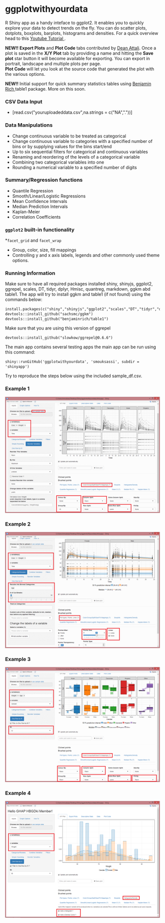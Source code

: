 ggplotwithyourdata
========
R Shiny app as a handy inteface to ggplot2. It enables you to quickly explore your data to detect trends on the fly. You can do scatter plots, dotplots, boxplots, barplots, histograms and densities.
For a quick overview head to this <a href="https://www.youtube.com/watch?v=1rBBmJUIZhs" target="_blank"> Youtube Tutorial </a>.

**NEW!!** **Export Plots** and **Plot Code** tabs contributed by <a href="https://github.com/daattali" target="_blank">Dean Attali</a>. Once a plot is saved in the **X/Y Plot** tab by providing a name and hitting the **Save plot** star button it will become available for exporting. You can export in portrait, landscape and multiple plots per page.  
**Plot Code** will let you look at the source code that generated the plot with the various options.

**NEW!!** Initial support for quick summary statistics tables  using  <a href="https://github.com/benjaminrich" target="_blank">Benjamin Rich </a> table1 package. More on this soon.

### CSV Data Input 
* [read.csv("youruploadeddata.csv",na.strings = c("NA","."))]

### Data Manipulations 
* Change continuous variable to be treated as categorical 
* Change continuous variable to categories with a specified number of bins or by supplying values for the bins start/end
* Up to six sequential filters for categorical and continuous variables
* Renaming and reordering of the levels of a categorical variable
* Combining two categorical variables into one
* Rounding a numerical variable to a specified number of digits

### Summary/Regression functions 
* Quantile Regression 
* Smooth/Linear/Logistic Regressions
* Mean Confidence Intervals
* Median Prediction Intervals
* Kaplan-Meier
* Correlation Coefficients

### `ggplot2` built-in functionality
*`facet_grid` and `facet_wrap`
* Group, color, size, fill mappings
* Controlling y and x axis labels, legends and other commonly used theme options.

### Running Information
Make sure to have all required packages installed
shiny, shinyjs, ggplot2, ggrepel, scales, DT, tidyr, dplyr, Hmisc, quantreg, markdown, ggkm abd table1.
The app will try to install ggkm and table1 (if not found) using the commands below:
```
install.packages(c("shiny","shinyjs","ggplot2","scales","DT","tidyr","dplyr","Hmisc","quantreg","markdown"))
devtools::install_github("sachsmc/ggkm")
devtools::install_github("benjaminrich/table1")
```
Make sure that you are using this version of ggrepel
```
devtools::install_github("slowkow/ggrepel@0.6.6")

```


The main app contains several testing apps the main app can be run using this command:
```
shiny::runGitHub('ggplotwithyourdata', 'smouksassi', subdir = 'shinyapp')
```
Try to reproduce the steps below using the included sample_df.csv.
### Example 1
![Example use case 1 with the included sample_df.csv.](img/snapshot1.gif)

### Example 2
![Example use case 2 with the included sample_df.csv.](img/snapshot2.gif)

### Example 3
![Example use case 3 with the included sample_df.csv.](img/snapshot3.gif)

### Example 4
![Example use case 4 with the included sample_df.csv.](img/snapshot4.1.png)

